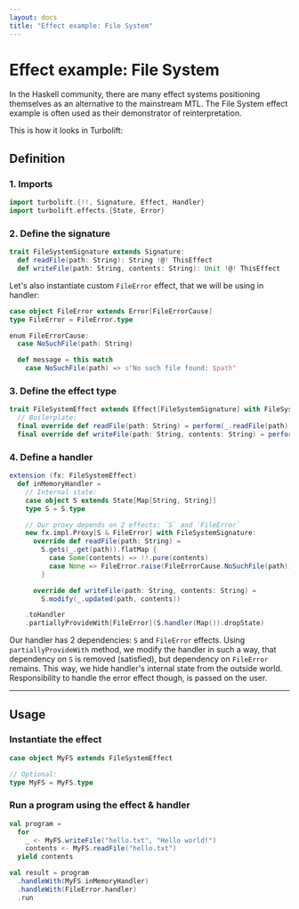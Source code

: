 ```yaml
---
layout: docs
title: "Effect example: File System"
---
```


# Effect example: File System

In the Haskell community, there are many effect systems positioning themselves as an alternative to the mainstream MTL.
The File System effect example is often used as their demonstrator of reinterpretation.

This is how it looks in Turbolift:

## Definition

### 1. Imports

```scala mdoc
import turbolift.{!!, Signature, Effect, Handler}
import turbolift.effects.{State, Error}
```

### 2. Define the signature

```scala mdoc
trait FileSystemSignature extends Signature:
  def readFile(path: String): String !@! ThisEffect
  def writeFile(path: String, contents: String): Unit !@! ThisEffect
```

Let's also instantiate custom `FileError` effect, that we will be using in handler:

```scala mdoc
case object FileError extends Error[FileErrorCause]
type FileError = FileError.type

enum FileErrorCause:
  case NoSuchFile(path: String)

  def message = this match
    case NoSuchFile(path) => s"No such file found: $path"
```

### 3. Define the effect type

```scala mdoc
trait FileSystemEffect extends Effect[FileSystemSignature] with FileSystemSignature:
  // Boilerplate:
  final override def readFile(path: String) = perform(_.readFile(path))
  final override def writeFile(path: String, contents: String) = perform(_.writeFile(path, contents))
```

### 4. Define a handler

```scala mdoc
extension (fx: FileSystemEffect)
  def inMemoryHandler =
    // Internal state:
    case object S extends State[Map[String, String]]
    type S = S.type

    // Our proxy depends on 2 effects: `S` and `FileError`
    new fx.impl.Proxy[S & FileError] with FileSystemSignature:
      override def readFile(path: String) =
        S.gets(_.get(path)).flatMap {
          case Some(contents) => !!.pure(contents)
          case None => FileError.raise(FileErrorCause.NoSuchFile(path))
        }

      override def writeFile(path: String, contents: String) =
        S.modify(_.updated(path, contents))

    .toHandler
    .partiallyProvideWith[FileError](S.handler(Map()).dropState)
```

Our handler has 2 dependencies: `S` and `FileError` effects.
Using `partiallyProvideWith` method, we modify the handler in such a way,
that dependency on `S` is removed (satisfied), but dependency on `FileError` remains.
This way, we hide handler's internal state from the outside world. 
Responsibility to handle the error effect though, is passed on the user.

---

## Usage

### Instantiate the effect

```scala mdoc
case object MyFS extends FileSystemEffect

// Optional:
type MyFS = MyFS.type
```

### Run a program using the effect & handler

```scala mdoc
val program =
  for
    _ <- MyFS.writeFile("hello.txt", "Hello world!")
    contents <- MyFS.readFile("hello.txt")
  yield contents

val result = program
  .handleWith(MyFS.inMemoryHandler)
  .handleWith(FileError.handler)
  .run
```
